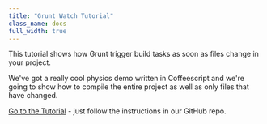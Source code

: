 ```yaml
---
title: "Grunt Watch Tutorial"
class_name: docs
full_width: true
---
```


This tutorial shows how Grunt trigger build tasks as soon as files change in your project.

We've got a really cool physics demo written in Coffeescript and we're going to show how to compile the entire project as well as only files that have changed.

[Go to the Tutorial](https://github.com/codio/tutorial_grunt_watch_coffee) - just follow the instructions in our GitHub repo.

